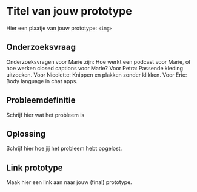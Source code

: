 # Titel van jouw prototype

Hier een plaatje van jouw prototype: `<img>`

## Onderzoeksvraag
Onderzoeksvragen voor Marie zijn: Hoe werkt een podcast voor Marie, of hoe werken closed captions voor Marie? 
Voor Petra: Passende kleding uitzoeken.
Voor Nicolette: Knippen en plakken zonder klikken. 
Voor Eric: Body language in chat apps. 

## Probleemdefinitie
Schrijf hier wat het probleem is

## Oplossing
Schrijf hier hoe jij het probleem hebt opgelost.

## Link prototype
Maak hier een link aan naar jouw (final) prototype.
